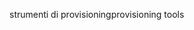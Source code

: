 <span data-ttu-id="d1d22-101">strumenti di provisioning</span><span class="sxs-lookup"><span data-stu-id="d1d22-101">provisioning tools</span></span>